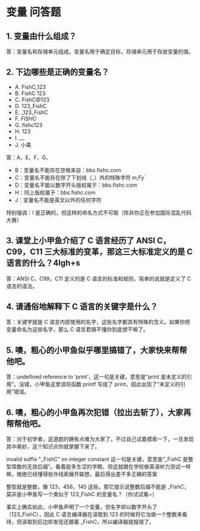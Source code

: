 # 变量 问答题

## 1. 变量由什么组成？

答：变量名和存储单元组成。变量名用于确定目标，存储单元用于存放变量的值。

## 2. 下边哪些是正确的变量名？

- A. FishC_123
- B. FishC 123
- C. FishC@123
- D. 123_FishC
- E. \_123_FishC
- F. _FISHC_
- G. fishc123
- H. 123
- I. \_\_
- J. 小美

答：A、E、F、G、

- B：变量名不能存在空格来自：bbs.fishc.com
- C：变量名不能存在除了下划线（\_）外的特殊字符 m,Fy`
- D：变量名不能以数字开头版权属于：bbs.fishc.com
- H：同上版权属于：bbs.fishc.com
- J：变量名不能是英文以外的任何字符

特别强调：I 是正确的，但这样的命名方式不可取（除非你正在参加国际混乱代码大赛）

## 3. 课堂上小甲鱼介绍了 C 语言经历了 ANSI C，C99，C11 三大标准的变革，那这三大标准定义的是 C 语言的什么？4Igh+s

答：ANSI C，C99，C11 定义的是 C 语言的标准和规则，简单的说就是定义了 C 语言的语法。

## 4. 请通俗地解释下 C 语言的关键字是什么？

答：关键字就是 C 语言内部使用的名字，这些名字都具有特殊的含义。如果你把变量命名为这些名字，那么 C 语言君搞不懂你到底想干嘛了。

## 5. 噢，粗心的小甲鱼似乎哪里搞错了，大家快来帮帮他吧。

答：undefined reference to ‘print’，这一句是关键，意思是“print 是未定义的引用”。没错，小甲鱼这里误将函数 printf 写成了 print，因此出现了“未定义的引用”错误。

## 6. 噢，粗心的小甲鱼再次犯错（拉出去斩了），大家再帮帮他吧。

答：对于初学者，这道题的确有点难为大家了。不过自己试着摸索一下，一旦发现其中奥妙，这个知识点你就掌握下来了。

invalid suffix "\_FishC" on integer constant 这一句是关键，意思是“\_FishC 是整型常数的无效后缀”。看着挺多生涩的字眼，但这就跟在学校做英语听力测试一样嘛，根绝已经懂得些许线索展开联想，最后得出差不多正确的答案

整型就是整数，像 123，456，145 这些。那它提示说整数后缀不能是 \_FishC，莫非是小甲鱼写一个类似于 123_FishC 的变量名？（你试试看~）

事实上确实如此，小甲鱼声明了一个变量，但名字却以数字开头了（123_FishC），因此 C 语言编译器在读取到 123 的时候将它当做一个整数来看待，但读取到后边却发现还跟着 \_FishC，所以编译器就报错了。
